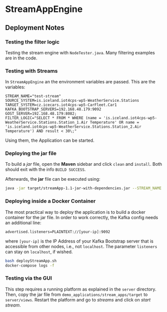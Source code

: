 # StreamAppEngine

## Deployment Notes

### Testing the filter logic

Testing the stream engine with `NodeTester.java`. 
Many filtering examples are in the code.


### Testing with Streams

In `StreamAppEngine` an the environment variables are passed.
This are the variables:
```
STREAM_NAME="test-stream"
SOURCE_SYSTEM=is.iceland.iot4cps-wp5-WeatherService.Stations
TARGET_SYSTEM=cz.icecars.iot4cps-wp5-CarFleet.Car1
KAFKA_BOOTSTRAP_SERVERS=192.168.48.179:9092
GOST_SERVER=192.168.48.179:8082;
FILTER_LOGIC="SELECT * FROM * WHERE (name = 'is.iceland.iot4cps-wp5-WeatherService.Stations.Station_1.Air Temperature' OR name = 'is.iceland.iot4cps-wp5-WeatherService.Stations.Station_2.Air Temperature') AND result < 30\;"
```

Using them, the Application can be started.


### Deploying the jar file

To build a *jar* file, open the **Maven** sidebar and click 
`clean` and `install`. Both should exit with the info `BUILD SUCCESS`.

Afterwards, the **jar** file can be executed using:
```bash
java -jar target/streamApp-1.1-jar-with-dependencies.jar --STREAM_NAME test-jar --SOURCE_SYSTEM is.iceland.iot4cps-wp5-WeatherService.Stations --TARGET_SYSTEM cz.icecars.iot4cps-wp5-CarFleet.Car1 --KAFKA_BOOTSTRAP_SERVERS 192.168.48.179:9092 --GOST_SERVER 192.168.48.179:8082 --FILTER_LOGIC "SELECT * FROM * WHERE (name = 'is.iceland.iot4cps-wp5-WeatherService.Stations.Station_1.Air Temperature' OR name = 'is.iceland.iot4cps-wp5-WeatherService.Stations.Station_2.Air Temperature') AND result < 30;"
```

### Deploying inside a Docker Container

The most practical way to deploy the application is to build a docker container for the jar file.
In order to work correctly, the Kafka config needs an additional line:

```
advertised.listeners=PLAINTEXT://[your-ip]:9092
```
where `[your-ip]` is the IP Address of your Kafka Bootstrap server that is accessible from other nodes,
i.e., not `localhost`. The parameter `listeners` can stay on `localhost`, if wished. 

```bash
bash deployStreamApp.sh 
docker-compose logs -f
```

### Testing via the GUI

This step requires a running platform as explained in the `server` directory.
Then, copy the jar file from `demo_applications/stream_apps/target` to `server/views`.
Restart the platform and go to *streams* and click on *start stream*.

